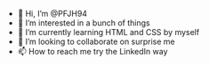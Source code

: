 - 👋 Hi, I’m @PFJH94
- 👀 I’m interested in a bunch of things
- 🌱 I’m currently learning HTML and CSS by myself
- 💞️ I’m looking to collaborate on surprise me
- 📫 How to reach me try the LinkedIn way

<!---
PFJH94/PFJH94 is a ✨ special ✨ repository because its `README.md` (this file) appears on your GitHub profile.
You can click the Preview link to take a look at your changes.
--->
